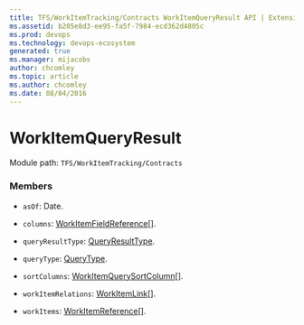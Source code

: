 ```yaml
---
title: TFS/WorkItemTracking/Contracts WorkItemQueryResult API | Extensions for Azure DevOps Services
ms.assetid: b205e8d3-ee95-fa5f-7984-ecd362d4805c
ms.prod: devops
ms.technology: devops-ecosystem
generated: true
ms.manager: mijacobs
author: chcomley
ms.topic: article
ms.author: chcomley
ms.date: 08/04/2016
---
```


# WorkItemQueryResult

Module path: `TFS/WorkItemTracking/Contracts`


### Members

* `asOf`: Date. 

* `columns`: [WorkItemFieldReference](../../../TFS/WorkItemTracking/Contracts/WorkItemFieldReference.md)[]. 

* `queryResultType`: [QueryResultType](../../../TFS/WorkItemTracking/Contracts/QueryResultType.md). 

* `queryType`: [QueryType](../../../TFS/WorkItemTracking/Contracts/QueryType.md). 

* `sortColumns`: [WorkItemQuerySortColumn](../../../TFS/WorkItemTracking/Contracts/WorkItemQuerySortColumn.md)[]. 

* `workItemRelations`: [WorkItemLink](../../../TFS/WorkItemTracking/Contracts/WorkItemLink.md)[]. 

* `workItems`: [WorkItemReference](../../../TFS/WorkItemTracking/Contracts/WorkItemReference.md)[]. 

